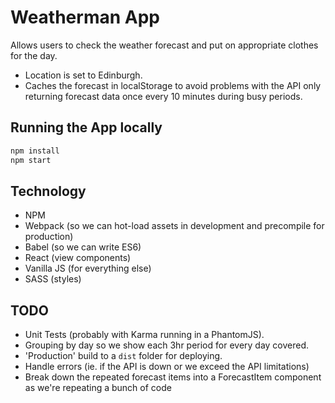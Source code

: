# Weatherman App

Allows users to check the weather forecast and put on appropriate clothes for the day.

* Location is set to Edinburgh.
* Caches the forecast in localStorage to avoid problems with the API only returning forecast data once every 10 minutes during busy periods.

## Running the App locally

```bash
npm install
npm start
```

## Technology

* NPM
* Webpack (so we can hot-load assets in development and precompile for production)
* Babel (so we can write ES6)
* React (view components)
* Vanilla JS (for everything else)
* SASS (styles)

## TODO

* Unit Tests (probably with Karma running in a PhantomJS).
* Grouping by day so we show each 3hr period for every day covered.
* 'Production' build to a `dist` folder for deploying.
* Handle errors (ie. if the API is down or we exceed the API limitations)
* Break down the repeated forecast items into a ForecastItem component as we're repeating a bunch of code
